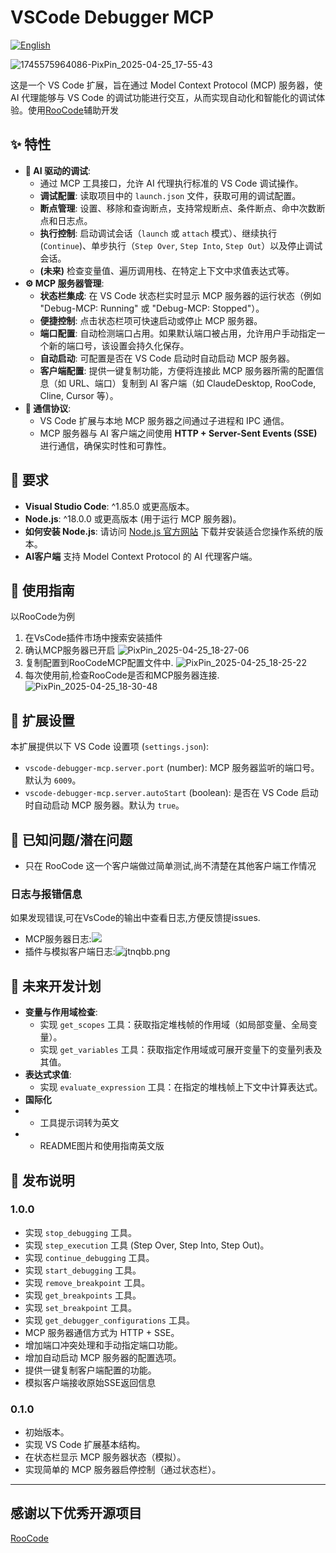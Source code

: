 # VSCode Debugger MCP

[![English](https://img.shields.io/badge/Language-English-blue)](README.md)

![1745575964086-PixPin_2025-04-25_17-55-43](https://github.com/user-attachments/assets/ac4cc09f-017e-4266-b617-69398dcadf52)

这是一个 VS Code 扩展，旨在通过 Model Context Protocol (MCP) 服务器，使 AI 代理能够与 VS Code 的调试功能进行交互，从而实现自动化和智能化的调试体验。使用[RooCode](https://github.com/RooVetGit/Roo-Code)辅助开发

## ✨ 特性

*   **🤖 AI 驱动的调试**:
    *   通过 MCP 工具接口，允许 AI 代理执行标准的 VS Code 调试操作。
    *   **调试配置**: 读取项目中的 `launch.json` 文件，获取可用的调试配置。
    *   **断点管理**: 设置、移除和查询断点，支持常规断点、条件断点、命中次数断点和日志点。
    *   **执行控制**: 启动调试会话（`launch` 或 `attach` 模式）、继续执行 (`Continue`)、单步执行（`Step Over`, `Step Into`, `Step Out`）以及停止调试会话。
    *   **(未来)** 检查变量值、遍历调用栈、在特定上下文中求值表达式等。
*   **⚙️ MCP 服务器管理**:
    *   **状态栏集成**: 在 VS Code 状态栏实时显示 MCP 服务器的运行状态（例如 "Debug-MCP: Running" 或 "Debug-MCP: Stopped"）。
    *   **便捷控制**: 点击状态栏项可快速启动或停止 MCP 服务器。
    *   **端口配置**: 自动检测端口占用。如果默认端口被占用，允许用户手动指定一个新的端口号，该设置会持久化保存。
    *   **自动启动**: 可配置是否在 VS Code 启动时自动启动 MCP 服务器。
    *   **客户端配置**: 提供一键复制功能，方便将连接此 MCP 服务器所需的配置信息（如 URL、端口）复制到 AI 客户端（如 ClaudeDesktop, RooCode, Cline, Cursor 等）。
*   **📡 通信协议**:
    *   VS Code 扩展与本地 MCP 服务器之间通过子进程和 IPC 通信。
    *   MCP 服务器与 AI 客户端之间使用 **HTTP + Server-Sent Events (SSE)** 进行通信，确保实时性和可靠性。

## 🚀 要求

*   **Visual Studio Code**: ^1.85.0 或更高版本。
*   **Node.js**: ^18.0.0 或更高版本 (用于运行 MCP 服务器)。
*   **如何安装 Node.js**: 请访问 [Node.js 官方网站](https://nodejs.org/) 下载并安装适合您操作系统的版本。
*   **AI客户端** 支持 Model Context Protocol 的 AI 代理客户端。

## 📖 使用指南
以RooCode为例
1. 在VsCode插件市场中搜索安装插件
2. 确认MCP服务器已开启 ![PixPin_2025-04-25_18-27-06](https://github.com/user-attachments/assets/82c51c61-0e8c-472f-90f3-bf19d5364f20)
3. 复制配置到RooCodeMCP配置文件中. ![PixPin_2025-04-25_18-25-22](https://github.com/user-attachments/assets/677e7547-bace-40c2-b9fe-9b68be09a784)
4. 每次使用前,检查RooCode是否和MCP服务器连接. ![PixPin_2025-04-25_18-30-48](https://github.com/user-attachments/assets/2379585d-fbaa-48dc-aa0d-50204a9db1d1)

## 🔧 扩展设置

本扩展提供以下 VS Code 设置项 (`settings.json`):

*   `vscode-debugger-mcp.server.port` (number): MCP 服务器监听的端口号。默认为 `6009`。
*   `vscode-debugger-mcp.server.autoStart` (boolean): 是否在 VS Code 启动时自动启动 MCP 服务器。默认为 `true`。

## 🐞 已知问题/潜在问题

*   只在 RooCode 这一个客户端做过简单测试,尚不清楚在其他客户端工作情况

### 日志与报错信息
如果发现错误,可在VsCode的输出中查看日志,方便反馈提issues.
*   MCP服务器日志:![](https://files.catbox.moe/19t08t.png)
*   插件与模拟客户端日志:![jtnqbb.png](https://files.catbox.moe/jtnqbb.png)

## 🔮 未来开发计划

*   **变量与作用域检查**:
    *   实现 `get_scopes` 工具：获取指定堆栈帧的作用域（如局部变量、全局变量）。
    *   实现 `get_variables` 工具：获取指定作用域或可展开变量下的变量列表及其值。
*   **表达式求值**:
    *   实现 `evaluate_expression` 工具：在指定的堆栈帧上下文中计算表达式。
*   **国际化**
*   *   工具提示词转为英文
*   *   README图片和使用指南英文版
## 🎉 发布说明

### 1.0.0
*   实现 `stop_debugging` 工具。
*   实现 `step_execution` 工具 (Step Over, Step Into, Step Out)。
*   实现 `continue_debugging` 工具。
*   实现 `start_debugging` 工具。
*   实现 `remove_breakpoint` 工具。
*   实现 `get_breakpoints` 工具。
*   实现 `set_breakpoint` 工具。
*   实现 `get_debugger_configurations` 工具。
*   MCP 服务器通信方式为 HTTP + SSE。
*   增加端口冲突处理和手动指定端口功能。
*   增加自动启动 MCP 服务器的配置选项。
*   提供一键复制客户端配置的功能。
*   模拟客户端接收原始SSE返回信息

### 0.1.0
*   初始版本。
*   实现 VS Code 扩展基本结构。
*   在状态栏显示 MCP 服务器状态（模拟）。
*   实现简单的 MCP 服务器启停控制（通过状态栏）。

---


## 感谢以下优秀开源项目
[RooCode](https://github.com/RooVetGit/Roo-Code)
